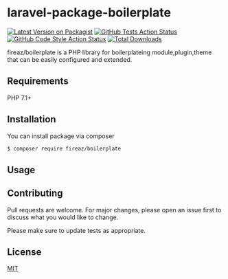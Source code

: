 # laravel-package-boilerplate

[![Latest Version on Packagist](https://img.shields.io/packagist/v/fireaz/boilerplate.svg?style=flat-square)](https://packagist.org/packages/fireaz/boilerplate)
[![GitHub Tests Action Status](https://img.shields.io/github/workflow/status/fireaz/boilerplate/run-tests?label=tests)](https://github.com/fireaz/boilerplate/actions?query=workflow%3Arun-tests+branch%3Amain)
[![GitHub Code Style Action Status](https://img.shields.io/github/workflow/status/fireaz/laravel-package-boilerplate/Fix%20PHP%20code%20style%20issues?label=code%20style)](https://github.com/fireaz/laravel-package-boilerplate/actions?query=workflow%3A"Fix+PHP+code+style+issues"+branch%3Amain)
[![Total Downloads](https://img.shields.io/packagist/dt/fireaz/boilerplate.svg?style=flat-square)](https://packagist.org/packages/fireaz/boilerplate)

fireaz/boilerplate is a PHP library for boilerplateing module,plugin,theme that can be easily configured and extended.

## Requirements

PHP 7.1+

## Installation

You can install package via composer

```bash
$ composer require fireaz/boilerplate
```

## Usage

## Contributing

Pull requests are welcome. For major changes, please open an issue first to discuss what you would like to change.

Please make sure to update tests as appropriate.

## License

[MIT](./LICENSE.md)
